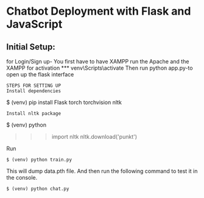 # Chatbot Deployment with Flask and JavaScript

## Initial Setup:
for Login/Sign up- You first have to have XAMPP run the Apache and the XAMPP
for activation *** venv\Scripts\activate
Then run python app.py-to open up the flask interface

```
STEPS FOR SETTING UP
Install dependencies
```
$ (venv) pip install Flask torch torchvision nltk
```
Install nltk package
```
$ (venv) python
>>> import nltk
>>> nltk.download('punkt')

Run
```
$ (venv) python train.py
```
This will dump data.pth file. And then run
the following command to test it in the console.
```
$ (venv) python chat.py
```



